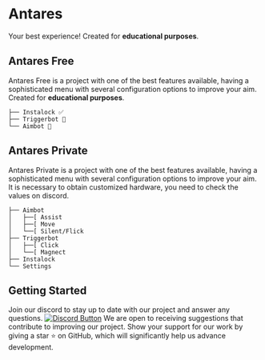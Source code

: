 # Antares

Your best experience!
Created for **educational purposes**.


## Antares Free

Antares Free is a project with one of the best features available, having a sophisticated menu with several configuration options to improve your aim.
Created for **educational purposes**.

```
├── Instalock ✅
├── Triggerbot 🫃
└── Aimbot 🫃
```

## Antares Private

Antares Private is a project with one of the best features available, having a sophisticated menu with several configuration options to improve your aim.
It is necessary to obtain customized hardware, you need to check the values on discord.

```
├── Aimbot
│   ├──[ Assist
│   ├──[ Move
│   └──[ Silent/Flick
├── Triggerbot
│   ├──[ Click
│   └──[ Magnect
├── Instalock
└── Settings
```

## Getting Started

Join our discord to stay up to date with our project and answer any questions.
[![Discord Button](https://www.svgrepo.com/show/353655/discord-icon.svg)](https://discord.gg/Z34hwhSPBk)
We are open to receiving suggestions that contribute to improving our project. Show your support for our work by giving a star ⭐️ on GitHub, which will significantly help us advance development.

